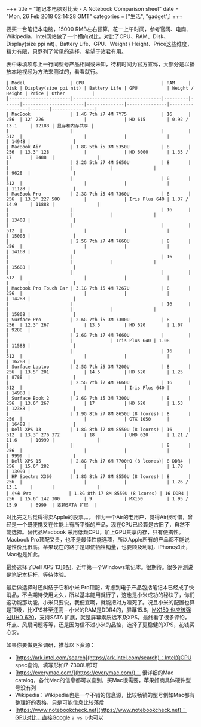 +++
title = "笔记本电脑对比表 - A Notebook Comparison sheet"
date = "Mon, 26 Feb 2018 02:14:28 GMT"
categories = ["生活", "gadget",]
+++

要买一台笔记本电脑，15000 RMB左右预算，花一上午时间，参考官网、电商、Wikipedia、Intel网站做了一个横向对比，对比了CPU、RAM、Disk、Display(size ppi nit)、Battery Life、GPU、Weight / Height、Price这些维度，精力有限，只罗列了常见的选择，希望于诸君有用。

表中未填项与上一行同型号产品相同或未知，待机时间为官方宣称，大部分是以播放本地视频为方法来测试的，看看就行。


    | Model                 | CPU                             | RAM     | Disk | Display(size ppi nit) | Battery Life | GPU           | Weight / Height | Price | Other          |
    |-----------------------|---------------------------------|---------|------|-----------------------|--------------|---------------|-----------------|-------|----------------|
    | MacBook               | 1.4G 7th i7 4M 7Y75             | 16      | 256  | 12’ 226               |              | HD 615        | 0.92 / 13.1     | 12188 | 显存和内存共享 |
    |                       |                                 |         | 512  |                       |              |               |                 | 14948 |                |
    | MacBook Air           | 1.8G 5th i5 3M 5350U            | 8       | 256  | 13.3' 128             |              | HD 6000       | 1.35 / 17       | 8488  |                |
    |                       | 2.2G 5th i7 4M 5650U            | 8       |      |                       |              |               |                 | 9628  |                |
    |                       |                                 | 8       | 512  |                       |              |               |                 | 11128 |                |
    | MacBook Pro           | 2.3G 7th i5 4M 7360U            | 8       | 256  | 13.3' 227 500         |              | Iris Plus 640 | 1.37 / 14.9     | 11888 |                |
    |                       |                                 | 16      |      |                       |              |               |                 | 13408 |                |
    |                       |                                 |         | 512  |                       |              |               |                 | 15008 |                |
    |                       | 2.5G 7th i7 4M 7660U            | 8       | 256  |                       |              |               |                 | 14168 |                |
    |                       |                                 | 16      |      |                       |              |               |                 | 15688 |                |
    |                       |                                 |         | 512  |                       |              |               |                 |       |                |
    | Macbook Pro Touch Bar | 3.1G 7th i5 4M 7267U            | 8       | 256  |                       |              |               |                 | 14288 |                |
    |                       |                                 | 16      |      |                       |              |               |                 | 15808 |                |
    | Surface Pro           | 2.6G 7th i5 3M 7300U            | 8       | 256  | 12.3' 267             | 13.5         | HD 620        | 1.07            | 9288  |                |
    |                       | 2.6G 7th i7 4M 7660U            |         |      |                       |              | Iris Plus 640 | 1.08            | 11588 |                |
    |                       |                                 | 16      | 512  |                       |              |               |                 | 16288 |                |
    | Surface Laptop        | 2.5G 7th i5 3M 7200U            | 8       | 256  | 13.5’ 201             | 14.5         | HD 620        | 1.25            | 8788  |                |
    |                       | 2.5G 7th i7 4M 7660U            | 16      | 512  |                       |              | Iris Plus 640 |                 | 14988 |                |
    | Surface Book 2        | 2.6G 7th i5 3M 7300U            | 8       | 256  | 13.6’ 267             | 17           | HD 620        | 1.53            | 12388 |                |
    |                       | 1.9G 8th i7 8M 8650U (8 lcores) | 8       | 256  |                       |              | GTX 1050      |                 | 16488 |                |
    | Dell XPS 13           | 1.8G 8th i7 8M 8550U (8 lcores) | 16      | 512  | 13.3’ 276 372         | 18           | UHD 620       | 1.21 / 11.6     | 10999 |                |
    |                       |                                 | 8       | 256  |                       |              |               |                 | 9999  |                |
    | Dell XPS 15           | 2.8G 7th i7 6M 7700HQ (8 lcores)| 8 DDR4  | 256  | 15.6’ 282             |              |               | 1.78            | 13999 |                |
    | HP Spectre X360       | 1.8G 8th i7 8M 8550U (8 lcores) | 8       | 256  |                       |              |               | 1.26 / 13.1     |       |                |
    | 小米 Pro              | 1.8G 8th i7 8M 8550U (8 lcores) | 16 DDR4 | 256  | 15.6’ 142 300         | 9            | MX150         | 1.95 / 15.9     | 6999  | 支持SATA 扩展  |


对比完之后觉得得卖Apple的股票。。。
作为一个Air的老用户，觉得Air很可惜，曾经是一个既便携又在性能上有所平衡的产品，现在CPU已经算是古旧了，自然不能选择。替代品Macbook 采用低频CPU，加上GPU共享内存，只有便携性。Macbook Pro顶配又贵，也不是最佳性能选项，所以Apple所有的产品都不能说是性价比很高。苹果现在的路子是即使牺牲销量，也要顾及利润，iPhone如此，Mac也是如此。

最终选择了Dell XPS 13顶配，近年第一个Windows笔记本。很期待。很多评测说是笔记本标杆，等待体验。

最后做选择时还纠结于它和小米 Pro顶配，考虑到电子产品包括笔记本已经成了快消品，不会期待使用太久，所以基本能用就行了，这也是小米成功的秘诀了，你们这功能那功能，小米只要说，我便宜啊，就能把对方噎死了。况且小米的配置也算是顶级，比XPS甚至还高 - 小米的RAM是DDR4的，屏幕15.6，[MX150 也应该强过UHD 620](https://www.notebookcheck.net/UHD-Graphics-620-vs-GeForce-MX150_8098_8000.247598.0.html)，支持SATA 扩展，就是屏幕素质远不及XPS。最终看了很多评论，坏点、风扇问题等等，还是因为信不过小米的品控，选择了更稳健的XPS，花钱买心安。

如果你要做更多调研，推荐以下资源：
- [https://ark.intel.com/search](https://ark.intel.com/search)：Intel的CPU spec查询，填写形如i7-7300U即可
- [https://everymac.com/](https://everymac.com/)： 很详细的Mac catalog，各代Mac的信息都可以查到，买Mac很需要，苹果奸商具体硬件型号没有列
- Wikipedia：Wikipedia也是一个不错的信息源，比较畅销的型号例如Mac都有整理好的表格，只是可能信息比较落后
- [https://www.notebookcheck.net](https://www.notebookcheck.net)：GPU对比，直接Google `a vs b`也可以